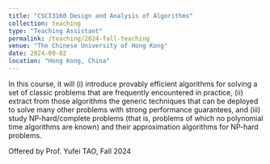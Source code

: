 ```yaml
---
title: "CSCI3160 Design and Analysis of Algorithms"
collection: teaching
type: "Teaching Assistant"
permalink: /teaching/2024-fall-teaching
venue: "The Chinese University of Hong Kong"
date: 2024-09-02
location: "Hong Kong, China"
---
```


In this course, it will (i) introduce provably efficient algorithms for solving a set of classic problems that are frequently encountered in practice, (ii) extract from those algorithms the generic techniques that can be deployed to solve many other problems with strong performance guarantees, and (iii) study NP-hard/complete problems (that is, problems of which no polynomial time algorithms are known) and their approximation algorithms for NP-hard problems.

Offered by Prof. Yufei TAO, Fall 2024


